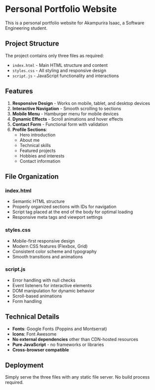# Personal Portfolio Website

This is a personal portfolio website for Akampurira Isaac, a Software Engineering student.

## Project Structure

The project contains only three files as required:
- `index.html` - Main HTML structure and content
- `styles.css` - All styling and responsive design
- `script.js` - JavaScript functionality and interactions

## Features

1. **Responsive Design** - Works on mobile, tablet, and desktop devices
2. **Interactive Navigation** - Smooth scrolling to sections
3. **Mobile Menu** - Hamburger menu for mobile devices
4. **Dynamic Effects** - Scroll animations and hover effects
5. **Contact Form** - Functional form with validation
6. **Profile Sections**:
   - Hero introduction
   - About me
   - Technical skills
   - Featured projects
   - Hobbies and interests
   - Contact information

## File Organization

### index.html
- Semantic HTML structure
- Properly organized sections with IDs for navigation
- Script tag placed at the end of the body for optimal loading
- Responsive meta tags and viewport settings

### styles.css
- Mobile-first responsive design
- Modern CSS features (Flexbox, Grid)
- Consistent color scheme and typography
- Smooth transitions and animations

### script.js
- Error handling with null checks
- Event listeners for interactive elements
- DOM manipulation for dynamic behavior
- Scroll-based animations
- Form handling

## Technical Details

- **Fonts**: Google Fonts (Poppins and Montserrat)
- **Icons**: Font Awesome
- **No external dependencies** other than CDN-hosted resources
- **Pure JavaScript** - no frameworks or libraries
- **Cross-browser compatible**

## Deployment

Simply serve the three files with any static file server. No build process required.